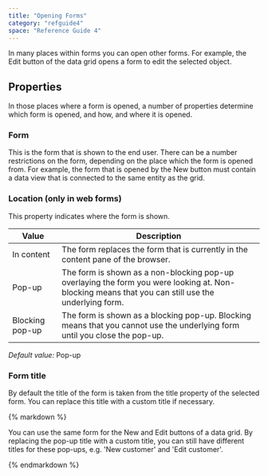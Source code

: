 ```yaml
---
title: "Opening Forms"
category: "refguide4"
space: "Reference Guide 4"
---
```

In many places within forms you can open other forms. For example, the Edit button of the data grid opens a form to edit the selected object.

## Properties

In those places where a form is opened, a number of properties determine which form is opened, and how, and where it is opened.

### Form

This is the form that is shown to the end user. There can be a number restrictions on the form, depending on the place which the form is opened from. For example, the form that is opened by the New button must contain a data view that is connected to the same entity as the grid.

### Location (only in web forms)

This property indicates where the form is shown.

| Value | Description |
| --- | --- |
| In content | The form replaces the form that is currently in the content pane of the browser. |
| Pop-up | The form is shown as a non-blocking pop-up overlaying the form you were looking at. Non-blocking means that you can still use the underlying form. |
| Blocking pop-up | The form is shown as a blocking pop-up. Blocking means that you cannot use the underlying form until you close the pop-up. |

_Default value:_ Pop-up

### Form title

By default the title of the form is taken from the title property of the selected form. You can replace this title with a custom title if necessary.

<div class="alert alert-success">{% markdown %}

You can use the same form for the New and Edit buttons of a data grid. By replacing the pop-up title with a custom title, you can still have different titles for these pop-ups, e.g. 'New customer' and 'Edit customer'.

{% endmarkdown %}</div>
